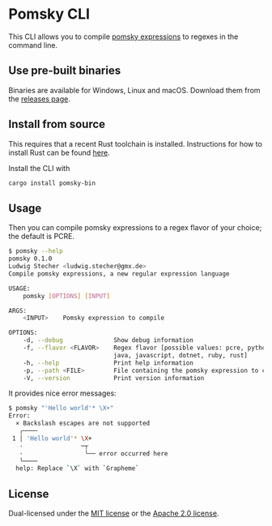 # Pomsky CLI

This CLI allows you to compile [pomsky expressions](https://pomsky-lang.org/) to regexes in the
command line.

## Use pre-built binaries

Binaries are available for Windows, Linux and macOS. Download them from the
[releases page](https://github.com/rulex-rs/pomsky/releases).

## Install from source

This requires that a recent Rust toolchain is installed. Instructions for how to install Rust can be
found [here](https://www.rust-lang.org/tools/install).

Install the CLI with

```sh
cargo install pomsky-bin
```

## Usage

Then you can compile pomsky expressions to a regex flavor of your choice; the default is PCRE.

```sh
$ pomsky --help
pomsky 0.1.0
Ludwig Stecher <ludwig.stecher@gmx.de>
Compile pomsky expressions, a new regular expression language

USAGE:
    pomsky [OPTIONS] [INPUT]

ARGS:
    <INPUT>    Pomsky expression to compile

OPTIONS:
    -d, --debug              Show debug information
    -f, --flavor <FLAVOR>    Regex flavor [possible values: pcre, python,
                             java, javascript, dotnet, ruby, rust]
    -h, --help               Print help information
    -p, --path <FILE>        File containing the pomsky expression to compile
    -V, --version            Print version information
```

It provides nice error messages:

```sh
$ pomsky "'Hello world'* \X+"
Error:
  × Backslash escapes are not supported
   ╭────
 1 │ 'Hello world'* \X+
   ·                ─┬
   ·                 ╰── error occurred here
   ╰────
  help: Replace `\X` with `Grapheme`
```

## License

Dual-licensed under the [MIT license](https://opensource.org/licenses/MIT) or the
[Apache 2.0 license](https://opensource.org/licenses/Apache-2.0).
